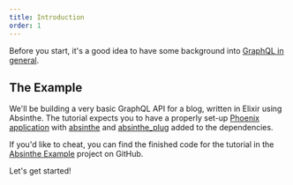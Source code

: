 ```yaml
---
title: Introduction
order: 1
---
```


Before you start, it's a good idea to have some background into [GraphQL in general](/learning-graphql).

## The Example

We'll be building a very basic GraphQL API for a blog, written in Elixir using
Absinthe. The tutorial expects you to have a properly set-up [Phoenix application](http://www.phoenixframework.org/docs/up-and-running) with <a href="https://hex.pm/packages/absinthe">absinthe</a> and <a href="https://hex.pm/packages/absinthe_plug">absinthe_plug</a> added to the dependencies.

<p class="notice">
  If you'd like to cheat, you can find the finished code for the tutorial
  in the <a href="https://github.com/absinthe-graphql/absinthe_example">Absinthe Example</a>
  project on GitHub.
</p>


Let's get started!
